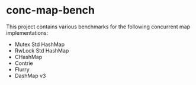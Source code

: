 # conc-map-bench

This project contains various benchmarks for the following concurrent map implementations:
- Mutex Std HashMap
- RwLock Std HashMap
- CHashMap
- Contrie
- Flurry
- DashMap v3
